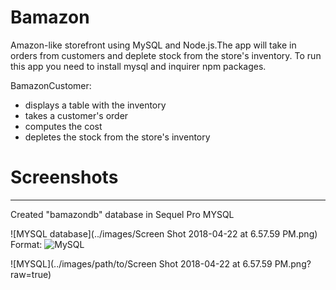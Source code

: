 # Bamazon

Amazon-like storefront using MySQL and Node.js.The app will take in orders from customers and deplete stock from the store's inventory. To run this app you need to install mysql and inquirer npm packages.

BamazonCustomer:

* displays a table with the inventory
* takes a customer's order
* computes the cost
* depletes the stock from the store's inventory

# Screenshots
-----------------------------------------------------------------------------------------------------------------
Created "bamazondb" database in Sequel Pro MYSQL

![MYSQL database](../images/Screen Shot 2018-04-22 at 6.57.59 PM.png)
Format: ![MySQL](url)

![MYSQL](../images/path/to/Screen Shot 2018-04-22 at 6.57.59 PM.png?raw=true)

